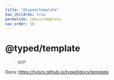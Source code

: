 ```yaml
---
title: "@typed/template"
has_children: true
permalink: /docs/template
nav_order: 18
---
```


# @typed/template

> WIP

Docs: https://tylors.github.io/typed/docs/template

